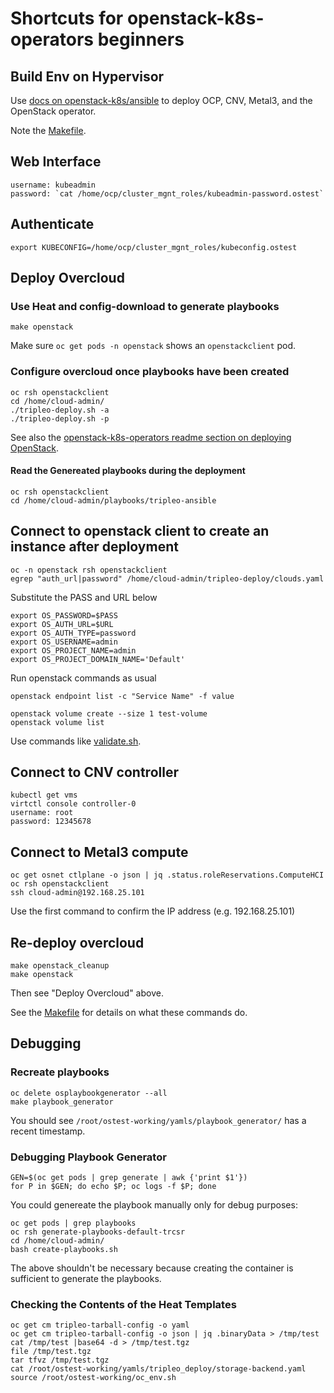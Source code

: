 # Shortcuts for openstack-k8s-operators beginners

## Build Env on Hypervisor
Use [docs on openstack-k8s/ansible](https://github.com/openstack-k8s-operators/osp-director-dev-tools/tree/master/ansible#openstack-k8sansible)
to deploy OCP, CNV, Metal3, and the OpenStack operator.

Note the [Makefile](https://github.com/openstack-k8s-operators/osp-director-dev-tools/blob/master/ansible/Makefile).


## Web Interface
```
username: kubeadmin
password: `cat /home/ocp/cluster_mgnt_roles/kubeadmin-password.ostest`
```


## Authenticate
```
export KUBECONFIG=/home/ocp/cluster_mgnt_roles/kubeconfig.ostest
```

## Deploy Overcloud

### Use Heat and config-download to generate playbooks

```
make openstack
```
Make sure `oc get pods -n openstack` shows an `openstackclient` pod.

### Configure overcloud once playbooks have been created
```
oc rsh openstackclient
cd /home/cloud-admin/
./tripleo-deploy.sh -a 
./tripleo-deploy.sh -p
```
See also the
[openstack-k8s-operators readme section on deploying OpenStack](https://github.com/openstack-k8s-operators/osp-director-operator#deploying-openstack-once-you-have-the-osp-director-operator-installed).

#### Read the Genereated playbooks during the deployment
```
oc rsh openstackclient
cd /home/cloud-admin/playbooks/tripleo-ansible
```

## Connect to openstack client to create an instance after deployment
```
oc -n openstack rsh openstackclient
egrep "auth_url|password" /home/cloud-admin/tripleo-deploy/clouds.yaml 
```
Substitute the PASS and URL below
```
export OS_PASSWORD=$PASS
export OS_AUTH_URL=$URL
export OS_AUTH_TYPE=password
export OS_USERNAME=admin
export OS_PROJECT_NAME=admin
export OS_PROJECT_DOMAIN_NAME='Default'
```
Run openstack commands as usual
```
openstack endpoint list -c "Service Name" -f value

openstack volume create --size 1 test-volume
openstack volume list
```
Use commands like [validate.sh](https://github.com/fultonj/xena/blob/main/standard/validate.sh).


## Connect to CNV controller
```
kubectl get vms
virtctl console controller-0
username: root
password: 12345678
```

## Connect to Metal3 compute
```
oc get osnet ctlplane -o json | jq .status.roleReservations.ComputeHCI 
oc rsh openstackclient
ssh cloud-admin@192.168.25.101
```
Use the first command to confirm the IP address (e.g. 192.168.25.101)


## Re-deploy overcloud
```
make openstack_cleanup
make openstack
```

Then see "Deploy Overcloud" above.

See the [Makefile](https://github.com/openstack-k8s-operators/osp-director-dev-tools/blob/master/ansible/Makefile) for details on what these commands do.

## Debugging

### Recreate playbooks
```
oc delete osplaybookgenerator --all
make playbook_generator
```
You should see `/root/ostest-working/yamls/playbook_generator/`
has a recent timestamp.

### Debugging Playbook Generator
```
GEN=$(oc get pods | grep generate | awk {'print $1'})
for P in $GEN; do echo $P; oc logs -f $P; done
```
You could genereate the playbook manually only for debug purposes:
```
oc get pods | grep playbooks
oc rsh generate-playbooks-default-trcsr
cd /home/cloud-admin/
bash create-playbooks.sh
```
The above shouldn't be necessary because creating the container 
is sufficient to generate the playbooks.

### Checking the Contents of the Heat Templates

```
oc get cm tripleo-tarball-config -o yaml
oc get cm tripleo-tarball-config -o json | jq .binaryData > /tmp/test
cat /tmp/test |base64 -d > /tmp/test.tgz
file /tmp/test.tgz
tar tfvz /tmp/test.tgz
cat /root/ostest-working/yamls/tripleo_deploy/storage-backend.yaml 
source /root/ostest-working/oc_env.sh
```
